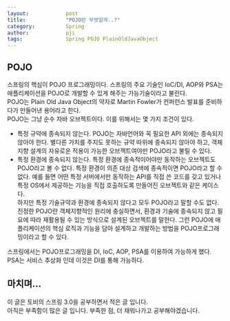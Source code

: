 ```yaml
---
layout:            post
title:             "POJO란 무엇일까..?"
category:          Spring
author:            pji
tags:              Spring POJO PlainOldJavaObject
---
```



## POJO
스프링의 핵심이 POJO 프로그래밍이다. 스프링의 주요 기술인 IoC/DI, AOP와 PSA는 애플리케이션을 POJO로 개발할 수 있게 해주는 가능기술이라고 불린다.  
POJO는 Plain Old Java Object의 약자로 Martin Fowler가 컨퍼런스 발표를 준비하다가 만들어낸 용어라고 한다.  
POJO는 그냥 순수 자바 오브젝트이다.  이를 위해서는 몇 가지 조건이 있다.  

- 특정 규약에 종속되지 않는다.
POJO는 자바언어와 꼭 필요한 API 외에는 종속되지 않아야 한다. 별다른 가치를 주지도 못하는 규약 따위에 종속되지 않아야 하고, 객체지향 설계의 자유로운 적용이 가능한 오브젝트여야만 POJO라고 불릴 수 있다.
- 특정 환경에 종속되지 않는다.
특정 환경에 종속적이어야만 동작하는 오브젝트도 POJO라고 볼 수 없다. 특정 환경이 의존 대상 검색에 종속적이면 POJO라고 할 수 없다. 예를 들면 어떤 특정 서버에서만 동작하는 API를 직접 쓴 코드를 갖고 있거나 특정 OS에서 제공하는 기능을 직접 호출하도록 만들어진 오브젝트와 같은 케이스다.  
하지만 특정 기술규약과 환경에 종속되지 않다고 모두 POJO라고 말할 수도 없다.  
진정한 POJO란 객체지향적인 원리에 충실하면서, 환경과 기술에 종속되지 않고 필요에 따라 재활용될 수 있는 방식으로 설계된 오브젝트를 말한다. 그런 POJO에 애플리케이션의 핵심 로직과 기능을 담아 설계하고 개발하는 방법을 POJO프로그래밍이라고 할 수 있다.  
  
스프링에서는 POJO프로그래밍을 DI, IoC, AOP, PSA를 이용하여 가능하게 했다. PSA는 서비스 추상화 인데 이것은 DI를 통해 가능하다.  
  
## 마치며...
이 글은 토비의 스프링 3.0을 공부하면서 적은 글 입니다.  
아직은 부족함이 많은 글 입니다. 부족한 점, 더 채워나가고 공부해야겠습니다. 